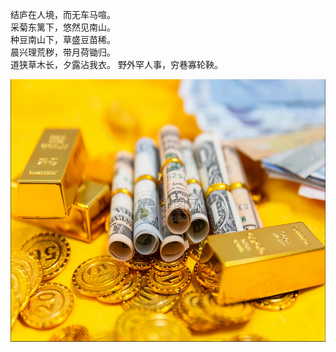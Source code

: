 结庐在人境，而无车马喧。   
采菊东篱下，悠然见南山。  
种豆南山下，草盛豆苗稀。  
晨兴理荒秽，带月荷锄归。  
道狭草木长，夕露沾我衣。 
野外罕人事，穷巷寡轮鞅。  
                                  
<img src="images/gold.PNG" style="height:420px;width:100%;"></img>
